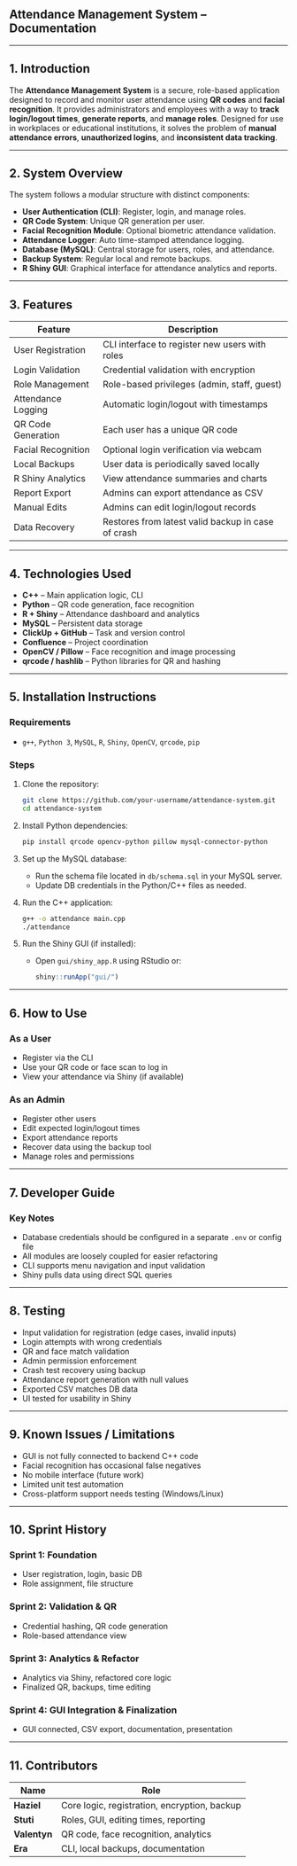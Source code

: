 
## Attendance Management System – Documentation

---

## 1. Introduction

The **Attendance Management System** is a secure, role-based application designed to record and monitor user attendance using **QR codes** and **facial recognition**. It provides administrators and employees with a way to **track login/logout times**, **generate reports**, and **manage roles**. Designed for use in workplaces or educational institutions, it solves the problem of **manual attendance errors**, **unauthorized logins**, and **inconsistent data tracking**.

---

## 2. System Overview

The system follows a modular structure with distinct components:

- **User Authentication (CLI)**: Register, login, and manage roles.
- **QR Code System**: Unique QR generation per user.
- **Facial Recognition Module**: Optional biometric attendance validation.
- **Attendance Logger**: Auto time-stamped attendance logging.
- **Database (MySQL)**: Central storage for users, roles, and attendance.
- **Backup System**: Regular local and remote backups.
- **R Shiny GUI**: Graphical interface for attendance analytics and reports.

---

## 3. Features

| Feature                  | Description |
|--------------------------|-------------|
| User Registration     | CLI interface to register new users with roles |
| Login Validation      | Credential validation with encryption |
| Role Management     | Role-based privileges (admin, staff, guest) |
| Attendance Logging     | Automatic login/logout with timestamps |
| QR Code Generation    | Each user has a unique QR code |
| Facial Recognition  | Optional login verification via webcam |
| Local Backups         | User data is periodically saved locally |
| R Shiny Analytics     | View attendance summaries and charts |
| Report Export         | Admins can export attendance as CSV |
| Manual Edits          | Admins can edit login/logout records |
| Data Recovery         | Restores from latest valid backup in case of crash |

---

## 4. Technologies Used

* **C++** – Main application logic, CLI
* **Python** – QR code generation, face recognition
* **R + Shiny** – Attendance dashboard and analytics
* **MySQL** – Persistent data storage
* **ClickUp + GitHub** – Task and version control
* **Confluence** – Project coordination
* **OpenCV / Pillow** – Face recognition and image processing
* **qrcode / hashlib** – Python libraries for QR and hashing

---

## 5. Installation Instructions

### Requirements

* `g++`, `Python 3`, `MySQL`, `R`, `Shiny`, `OpenCV`, `qrcode`, `pip`

### Steps

1. Clone the repository:

   ```bash
   git clone https://github.com/your-username/attendance-system.git
   cd attendance-system
   ```

2. Install Python dependencies:

   ```bash
   pip install qrcode opencv-python pillow mysql-connector-python
   ```

3. Set up the MySQL database:

   * Run the schema file located in `db/schema.sql` in your MySQL server.
   * Update DB credentials in the Python/C++ files as needed.

4. Run the C++ application:

   ```bash
   g++ -o attendance main.cpp
   ./attendance
   ```

5. Run the Shiny GUI (if installed):

   * Open `gui/shiny_app.R` using RStudio or:

     ```R
     shiny::runApp("gui/")
     ```

---

## 6. How to Use

### As a User

* Register via the CLI
* Use your QR code or face scan to log in
* View your attendance via Shiny (if available)

### As an Admin

* Register other users
* Edit expected login/logout times
* Export attendance reports
* Recover data using the backup tool
* Manage roles and permissions

---

## 7. Developer Guide

### Key Notes

* Database credentials should be configured in a separate `.env` or config file
* All modules are loosely coupled for easier refactoring
* CLI supports menu navigation and input validation
* Shiny pulls data using direct SQL queries

---

## 8. Testing

* Input validation for registration (edge cases, invalid inputs)
* Login attempts with wrong credentials
* QR and face match validation
* Admin permission enforcement
* Crash test recovery using backup
* Attendance report generation with null values
* Exported CSV matches DB data
* UI tested for usability in Shiny

---

## 9. Known Issues / Limitations

* GUI is not fully connected to backend C++ code
* Facial recognition has occasional false negatives
* No mobile interface (future work)
* Limited unit test automation
* Cross-platform support needs testing (Windows/Linux)

---

## 10. Sprint History

### Sprint 1: Foundation

* User registration, login, basic DB
* Role assignment, file structure

### Sprint 2: Validation & QR

* Credential hashing, QR code generation
* Role-based attendance view

### Sprint 3: Analytics & Refactor

* Analytics via Shiny, refactored core logic
* Finalized QR, backups, time editing

### Sprint 4: GUI Integration & Finalization

* GUI connected, CSV export, documentation, presentation

---

## 11. Contributors

| Name         | Role                                         |
| ------------ | -------------------------------------------- |
| **Haziel**   | Core logic, registration, encryption, backup |
| **Stuti**    | Roles, GUI, editing times, reporting         |
| **Valentyn** | QR code, face recognition, analytics         |
| **Era**      | CLI, local backups, documentation            |


